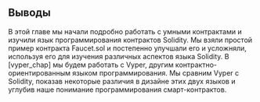 
## Выводы
В этой главе мы начали подробно работать с умными контрактами и изучили язык программирования контрактов Solidity. Мы взяли простой пример контракта Faucet.sol и постепенно улучшали его и усложняли, используя его для изучения различных аспектов языка Solidity. В [vyper_chap] мы будем работать с Vyper, другим контрактно-ориентированным языком программирования. Мы сравним Vyper с Solidity, показав некоторые различия в дизайне этих двух языков и углубив наше понимание программирования смарт-контрактов.
